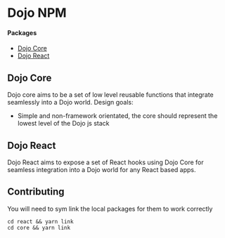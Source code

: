 # Dojo NPM

#### Packages

-   [Dojo Core](./core)
-   [Dojo React](./react/)

## Dojo Core

Dojo core aims to be a set of low level reusable functions that integrate seamlessly into a Dojo world. Design goals:

-   Simple and non-framework orientated, the core should represent the lowest level of the Dojo js stack

## Dojo React

Dojo React aims to expose a set of React hooks using Dojo Core for seamless integration into a Dojo world for any React based apps.

## Contributing

You will need to sym link the local packages for them to work correctly

```
cd react && yarn link
cd core && yarn link
```
